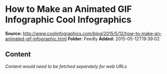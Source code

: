 # How to Make an Animated GIF Infographic Cool Infographics

**Source:** http://www.coolinfographics.com/blog/2015/5/12/how-to-make-an-animated-gif-infographic.html
**Folder:** Feedly
**Added:** 2015-05-12T19:39:02




## Content
*Content would need to be fetched separately for web URLs*

